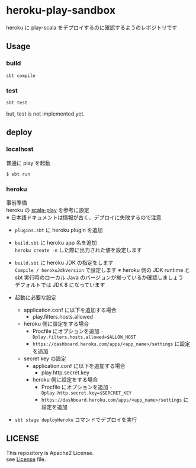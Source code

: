 # heroku-play-sandbox

heroku に play-scala をデプロイするのに確認するようのレポジトリです

## Usage

### build

```shell
sbt compile
```

### test

```shell
sbt test
```

but, test is not implemented yet.

## deploy

### localhost

普通に play を起動
```
$ sbt run
```

### heroku

事前準備  
heroku の [scala-play](https://devcenter.heroku.com/articles/deploying-scala-and-play-applications-with-the-heroku-sbt-plugin) を参考に設定  
※ 日本語ドキュメントは情報が古く、デプロイに失敗するので注意
- `plugins.sbt` に heroku plugin を追加
- `build.sbt` に heroku app 名を追加  
  `heroku create -n` した際に出力された値を設定します
- `build.sbt` に heroku JDK の指定をします  
  `Compile / herokuJdkVersion` で設定します
  ※ heroku 側の JDK runtime と sbt 実行時のローカル Java のバージョンが揃っているか確認しましょう  
  デフォルトでは JDK 8 になっています
- 起動に必要な設定
  - application.conf に以下を追加する場合
    - play.filters.hosts.allowed
  - heroku 側に設定をする場合
    - Procfile にオプションを追加
      `-Dplay.filters.hosts.allowed=$ALLOW_HOST`
    - `https://dashboard.heroku.com/apps/<app_name>/settings` に設定を追加
  - secret key の設定 
    - application.conf に以下を追加する場合
      - play.http.secret.key
    - heroku 側に設定をする場合
      - Procfile にオプションを追加
        `-Dplay.http.secret.key=$SERCRET_KEY`
      - `https://dashboard.heroku.com/apps/<app_name>/settings` に設定を追加
  
- `sbt stage deployHeroku` コマンドでデプロイを実行

## LICENSE

This repository is Apache2 License.  
see [License](./LICENSE) file.
